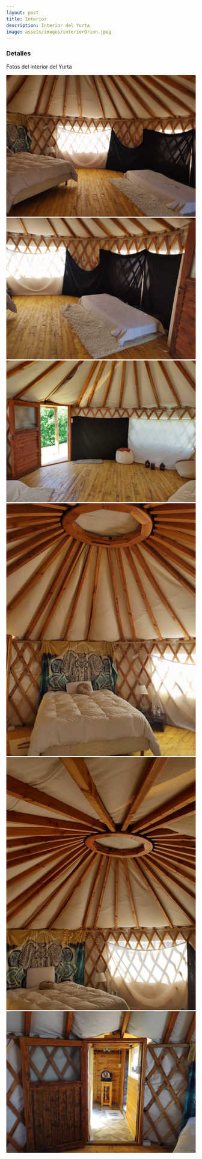 ```yaml
---
layout: post
title: Interior
description: Interior del Yurta
image: assets/images/interiorOrion.jpeg
---
```


### Detalles
Fotos del interior del Yurta

<div class="box alt">
<div class="row 50% uniform">
<div class="4u"><span class="image fit"><img src="/assets/images/camaExtra.jpeg" alt="" /></span></div>
<div class="4u"><span class="image fit"><img src="/assets/images/camita.jpeg" alt="" /></span></div>
<div class="4u$"><span class="image fit"><img src="/assets/images/entradaInterior.jpeg" alt="" /></span></div>

<div class="4u"><span class="image fit"><img src="/assets/images/casa.jpeg" alt="" /></span></div>
<div class="4u"><span class="image fit"><img src="/assets/images/techo.jpeg" alt="" /></span></div>
<div class="4u$"><span class="image fit"><img src="/assets/images/entradaBano.jpeg" alt="" /></span></div>
</div>
</div> 